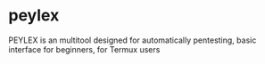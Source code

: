# peylex
PEYLEX is an multitool designed for automatically pentesting, basic interface for beginners, for Termux users
